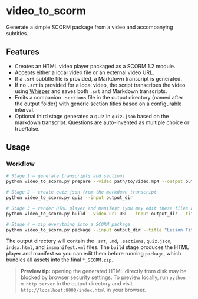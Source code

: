 # video_to_scorm

Generate a simple SCORM package from a video and accompanying subtitles.

## Features
- Creates an HTML video player packaged as a SCORM 1.2 module.
- Accepts either a local video file or an external video URL.
- If a `.srt` subtitle file is provided, a Markdown transcript is generated.
- If no `.srt` is provided for a local video, the script transcribes the video
  using [Whisper](https://github.com/openai/whisper) and saves both `.srt` and
  Markdown transcripts.
- Emits a companion `.sections` file in the output directory (named after the
  output folder) with generic section titles based on a configurable interval.
- Optional third stage generates a quiz in `quiz.json` based on the markdown
  transcript. Questions are auto-invented as multiple choice or true/false.
## Usage
### Workflow

```bash
# Stage 1 – generate transcripts and sections
python video_to_scorm.py prepare --video path/to/video.mp4 --output output_dir

# Stage 2 – create quiz.json from the markdown transcript
python video_to_scorm.py quiz --input output_dir

# Stage 3 – render HTML player and manifest (you may edit these files afterwards)
python video_to_scorm.py build --video-url URL --input output_dir --title "Lesson Title"

# Stage 4 – zip everything into a SCORM package
python video_to_scorm.py package --input output_dir --title "Lesson Title"
```

The output directory will contain the `.srt`, `.md`, `.sections`, `quiz.json`,
`index.html`, and `imsmanifest.xml` files. The `build` stage produces the HTML
player and manifest so you can edit them before running `package`, which bundles
all assets into the final `*_SCORM.zip`.

> **Preview tip:** opening the generated HTML directly from disk may be blocked
> by browser security settings. To preview locally, run `python -m http.server`
> in the output directory and visit `http://localhost:8000/index.html` in your
> browser.
